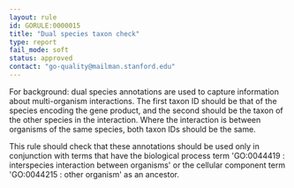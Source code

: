 ```yaml
---
layout: rule
id: GORULE:0000015
title: "Dual species taxon check"
type: report
fail_mode: soft
status: approved
contact: "go-quality@mailman.stanford.edu"
---
```

For background: dual species annotations are used to capture information about
multi-organism interactions. The first taxon ID should be that of the
species encoding the gene product, and the second should be the taxon of
the other species in the interaction. Where the interaction is between
organisms of the same species, both taxon IDs should be the same.

This rule should check that these annotations should be used only in conjunction with
terms that have the biological process term 'GO:0044419 : interspecies interaction
between organisms' or the cellular component term 'GO:0044215 : other organism' 
as an ancestor.
